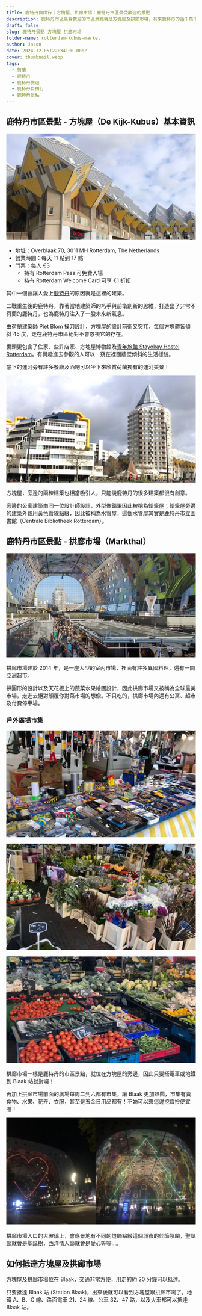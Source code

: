 ```yaml
---
title: 鹿特丹自由行｜方塊屋、拱廊市場：鹿特丹市區最受歡迎的景點
description: 鹿特丹市區最受歡迎的市區景點就是方塊屋及拱廊市場，有來鹿特丹的話千萬不要錯過！
draft: false
slug: 鹿特丹景點-方塊屋-拱廊市場
folder-name: rotterdam-kubus-market
author: Jason
date: 2024-12-05T22:34:00.000Z
cover: thumbnail.webp
tags:
  - 荷蘭
  - 鹿特丹
  - 鹿特丹旅遊
  - 鹿特丹自由行
  - 鹿特丹景點
---
```


## 鹿特丹市區景點 - 方塊屋（De Kijk-Kubus）基本資訊

![](image2.webp)

* 地址：Overblaak 70, 3011 MH Rotterdam, The Netherlands
* 營業時間：每天 11 點到 17 點
* 門票：每人 €3
  - 持有 Rotterdam Pass 可免費入場
  - 持有 Rotterdam Welcome Card 可享 €1 折扣

其中一個會讓人愛上[鹿特丹](https://exittaiwan.com/tags/%E9%B9%BF%E7%89%B9%E4%B8%B9/)的原因就是這裡的建築。

二戰重生後的鹿特丹，靠著當地建築師的巧手與前衛創新的思維，打造出了非常不荷蘭的鹿特丹，也為鹿特丹注入了一股未來新氣息。

由荷蘭建築師 Piet Blom 操刀設計，方塊屋的設計前衛又突兀，每個方塊體皆傾斜 45 度，走在鹿特丹市區絕對不會忽視它的存在。

裏頭更包含了住家、些許店家、方塊屋博物館及[青年旅館 Stayokay Hostel Rotterdam](https://www.booking.com/hotel/nl/stayokay-rotterdam.xt.html?aid=7956794&no_rooms=1&group_adults=2)。有興趣進去參觀的人可以一窺在裡面牆壁傾斜的生活樣貌。

底下的運河旁有許多餐廳及酒吧可以坐下來欣賞荷蘭獨有的運河美景！

![](image4.webp)

方塊屋，旁邊的兩棟建築也相當吸引人，只能說鹿特丹的很多建築都很有創意。

旁邊的公寓建築由同一位設計師設計，外型像鉛筆因此被稱為鉛筆屋；鉛筆屋旁邊的建築外觀用黃色管線點綴，因此被稱為水管屋，這個水管屋其實是鹿特丹市立圖書館（Centrale Bibliotheek Rotterdam）。

## 鹿特丹市區景點 - 拱廊市場（Markthal）

![](image3.webp)

拱廊市場建於 2014 年，是一座大型的室內市場，裡面有許多異國料理，還有一間亞洲超市。

拱圓形的設計以及天花板上的蔬菜水果繪圖設計，因此拱廊市場又被稱為全球最美市場，走進去絕對顛覆你對菜市場的想像。不只吃的，拱廊市場內還有公寓、超市及付費停車場。

### 戶外廣場市集

![](image5.webp)

![](image7.webp)

![](image1.webp)

拱廊市場一樣是鹿特丹的市區景點，就位在方塊屋的旁邊，因此只要搭電車或地鐵到 Blaak 站就對囉！

再加上拱廊市場前面的廣場每周二到六都有市集，讓 Blaak 更加熱鬧，市集有賣食物、水果、花卉、衣服，甚至是五金日用品都有！不妨可以來這邊挖寶撿便宜喔！

![](iamge-8.webp)

拱廊市場入口的大玻璃上，會應景地有不同的燈飾點綴這個城市的佳節氛圍，聖誕節就會是聖誕樹，西洋情人節就會是愛心等等...。

## 如何抵達方塊屋及拱廊市場

方塊屋及拱廊市場位在 Blaak，交通非常方便，用走的約 20 分鐘可以抵達。

只要抵達 Blaak 站 (Station Blaak)，出來後就可以看到方塊屋跟拱廊市場了。地鐵 A、B、C 線、路面電車 21、24 線、公車 32、47 路，以及火車都可以抵達 Blaak 站。
